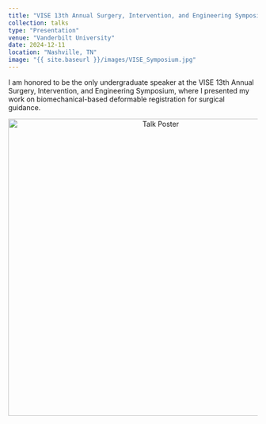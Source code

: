 ```yaml
---
title: "VISE 13th Annual Surgery, Intervention, and Engineering Symposium"
collection: talks
type: "Presentation"
venue: "Vanderbilt University"
date: 2024-12-11
location: "Nashville, TN"
image: "{{ site.baseurl }}/images/VISE_Symposium.jpg"
---
```


I am honored to be the only undergraduate speaker at the VISE 13th Annual Surgery, Intervention, and Engineering Symposium, where I presented my work on biomechanical-based deformable registration for surgical guidance.

<p align="center">
  <img src="{{ site.baseurl }}/images/VISE_Symposium.jpg" alt="Talk Poster" width="600">
</p>